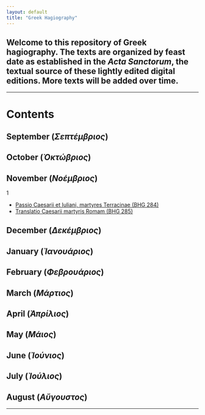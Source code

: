 ```yaml
---
layout: default
title: "Greek Hagiography"
---
```


## Welcome to this repository of Greek hagiography. The texts are organized by feast date as established in the *Acta Sanctorum*, the textual source of these lightly edited digital editions. More texts will be added over time.

---

# Contents

## September (*Σεπτέμβριος*)

## October (*Ὀκτώβριος*)

## November (*Νοέμβριος*)

1

- [Passio Caesarii et Iuliani, martyres Terracinae (BHG 284)](https://cjkoepke1.github.io/greek-hagiography/texts/passio-caesarii)
- [Translatio Caesarii martyris Romam (BHG 285)](https://cjkoepke1.github.io/greek-hagiography/texts/translatio-caesarii)

## December (*Δεκέμβριος*)

## January (*Ἰανουάριος*)

## February (*Φεβρουάριος*)

## March (*Μάρτιος*)

## April (*Ἀπρίλιος*)

## May (*Μάιος*)

## June (*Ἰούνιος*)

## July (*Ἰούλιος*)

## August (*Αὔγουστος*)

---

